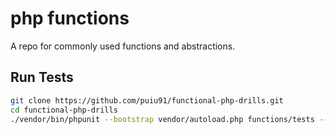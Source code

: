 # php functions

A repo for commonly used functions and abstractions.

## Run Tests

```bash
git clone https://github.com/puiu91/functional-php-drills.git
cd functional-php-drills
./vendor/bin/phpunit --bootstrap vendor/autoload.php functions/tests --testdox
```